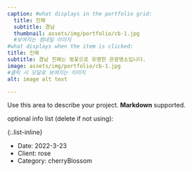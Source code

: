 ```yaml
---
caption: #what displays in the portfolio grid:
  title: 진해
  subtitle: 경남
  thumbnail: assets/img/portfolio/cb-1.jpg 
  #보여지는 썸네일 이미지
#what displays when the item is clicked:
title: 진해
subtitle: 경남 진해는 벚꽃으로 유명한 관광명소입니다.
image: assets/img/portfolio/cb-1.jpg 
#클릭 시 모달로 보여지는 이미지
alt: image alt text

---
```

Use this area to describe your project. **Markdown** supported.

optional info list (delete if not using):

{:.list-inline} 
- Date: 2022-3-23
- Client: rose
- Category: cherryBlossom


